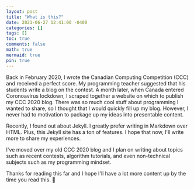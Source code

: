 ```yaml
---
layout: post
title: "What is this?"
date: 2021-06-27 12:41:00 -0400
categories: []
tags: []
toc: true
comments: false
math: true
mermaid: true
pin: true
---
```


Back in February 2020, I wrote the Canadian Computing Competition (CCC) and received a perfect score. My programming teacher suggested that his students write a blog on the contest. A month later, when Canada entered Coronoavirus lockdown, I scraped together a website on which to publish my CCC 2020 blog. There was so much cool stuff about programming I wanted to share, so I thought that I would quickly fill up my blog. However, I never had to motivation to package up my ideas into presentable content.

Recently, I found out about Jekyll. I greatly prefer writing in Markdown over HTML. Plus, this Jekyll site has a ton of features. I hope that now, I'll write more to share my experiences.

I've moved over my old CCC 2020 blog and I plan on writing about topics such as recent contests, algorithm tutorials, and even non-technical subjects such as my programming mindset.

Thanks for reading this far and I hope I'll have a lot more content up by the time you read this. 👋

